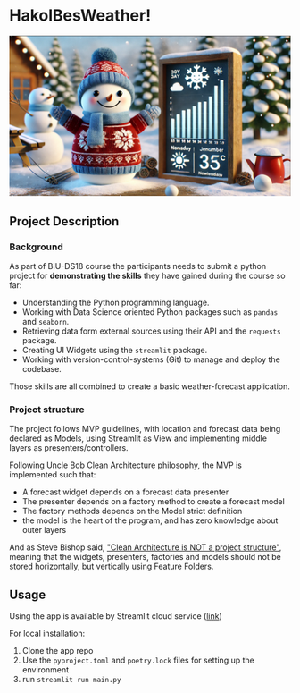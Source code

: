 # HakolBesWeather!
![HakolBesWeather.png](assets/HakolBesWeather.png)
## Project Description

### Background

As part of BIU-DS18 course the participants needs to submit a python project for **demonstrating the skills** they have gained during the course so far:

- Understanding the Python programming language.
- Working with Data Science oriented Python packages such as `pandas` and `seaborn`.
- Retrieving data form external sources using their API and the `requests` package.
- Creating UI Widgets using the `streamlit` package.
- Working with version-control-systems (Git) to manage and deploy the codebase.

Those skills are all combined to create a basic weather-forecast application.

### Project structure

The project follows MVP guidelines, with location and forecast data being declared as Models,
using Streamlit as View and implementing middle layers as presenters/controllers.

Following Uncle Bob Clean Architecture philosophy, the MVP is implemented such that:
* A forecast widget depends on a forecast data presenter
* The presenter depends on a factory method to create a forecast model
* The factory methods depends on the Model strict definition
* the model is the heart of the program, and has zero knowledge about outer layers

And as Steve Bishop said, ["Clean Architecture is NOT a project structure"](https://medium.com/@stevebishop_89684/clean-architecture-is-not-a-project-structure-b158c9c4163f),
meaning that the widgets, presenters, factories and models should not be stored horizontally, but vertically
using Feature Folders.

## Usage

Using the app is available by Streamlit cloud service ([link](https://hakolbesweather.streamlit.app/))

For local installation:
1. Clone the app repo
2. Use the `pyproject.toml` and `poetry.lock` files for setting up the environment
3. run `streamlit run main.py`